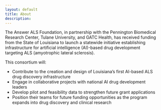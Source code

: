 ```yaml
---
layout: default
title: About
description: 
---
```


The Answer ALS Foundation, in partnership with the Pennington Biomedical Research Center, Tulane University, and GATC Health, has received funding from the State of Louisiana to launch a statewide initiative establishing infrastructure for artificial intelligence (AI)-based drug development targeting ALS (amyotrophic lateral sclerosis). 

This consortium will:

- Contribute to the creation and design of Louisiana’s first AI-based ALS drug discovery infrastructure
- Engage in collaborative projects with national AI drug development leaders
- Develop pilot and feasibility data to strengthen future grant applications
- Position their teams for future funding opportunities as the program expands into drug discovery and clinical research

